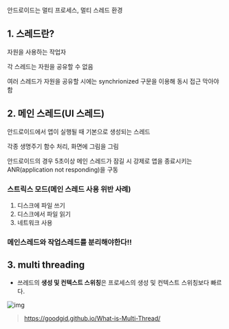안드로이드는 멀티 프로세스, 멀티 스레드 환경

## 1. 스레드란?

자원을 사용하는 작업자

각 스레드는 자원을 공유할 수 없음

여러 스레드가 자원을 공유할 시에는 synchrionized 구문을 이용해 동시 접근 막아야함

## 2. 메인 스레드(UI 스레드)

안드로이드에서 앱이 실행될 때 기본으로 생성되는 스레드

각종 생명주기 함수 처리, 화면에 그림을 그림

안드로이드의 경우 5초이상 메인 스레드가 잠길 시 강제로 앱을 종료시키는 ANR(application not responding)을 구동

### 스트릭스 모드(메인 스레드 사용 위반 사례)

1. 디스크에 파일 쓰기
2. 디스크에서 파일 읽기
3. 네트워크 사용

### 메인스레드와 작업스레드를 분리해야한다!!



## 3. multi threading

- 쓰레드의 **생성 및 컨텍스트 스위칭**은 프로세스의 생성 및 컨텍스트 스위칭보다 빠르다.

![img](https://goodgid.github.io/assets/img/os/what_is_multi_thread_1.png)



> https://goodgid.github.io/What-is-Multi-Thread/
